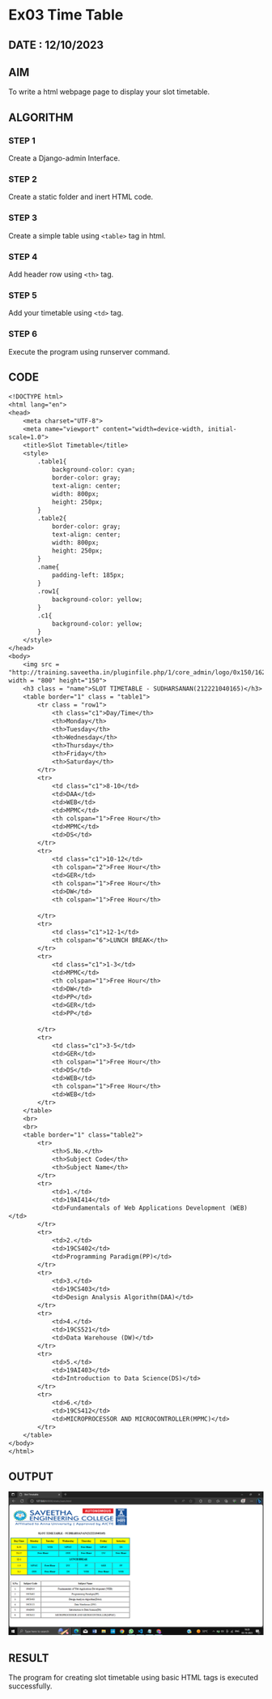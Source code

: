 # Ex03 Time Table
## DATE : 12/10/2023

## AIM
To write a html webpage page to display your slot timetable.

## ALGORITHM
### STEP 1
Create a Django-admin Interface.

### STEP 2
Create a static folder and inert HTML code.

### STEP 3
Create a simple table using ```<table>``` tag in html.

### STEP 4
Add header row using ```<th>``` tag.

### STEP 5
Add your timetable using ```<td>``` tag.

### STEP 6
Execute the program using runserver command.

## CODE
```
<!DOCTYPE html>
<html lang="en">
<head>
    <meta charset="UTF-8">
    <meta name="viewport" content="width=device-width, initial-scale=1.0">
    <title>Slot Timetable</title>
    <style>
        .table1{
            background-color: cyan;
            border-color: gray;
            text-align: center;
            width: 800px;
            height: 250px;
        }
        .table2{
            border-color: gray;
            text-align: center;
            width: 800px;
            height: 250px; 
        }
        .name{
            padding-left: 185px;
        }
        .row1{
            background-color: yellow;
        }
        .c1{
            background-color: yellow;
        }
    </style>
</head>
<body>
    <img src = "http://training.saveetha.in/pluginfile.php/1/core_admin/logo/0x150/1623542614/logo_1.png" width = "800" height="150">
    <h3 class = "name">SLOT TIMETABLE - SUDHARSANAN(212221040165)</h3>
    <table border="1" class = "table1">
        <tr class = "row1">
            <th class="c1">Day/Time</th>
            <th>Monday</th>
            <th>Tuesday</th>
            <th>Wednesday</th>
            <th>Thursday</th>
            <th>Friday</th>
            <th>Saturday</th>
        </tr>
        <tr>
            <td class="c1">8-10</td>
            <td>DAA</td>
            <td>WEB</td>
            <td>MPMC</td>
            <th colspan="1">Free Hour</th>
            <td>MPMC</td>
            <td>DS</td>
        </tr>
        <tr>
            <td class="c1">10-12</td>
            <th colspan="2">Free Hour</th>
            <td>GER</td>
            <th colspan="1">Free Hour</th>
            <td>DW</td>
            <th colspan="1">Free Hour</th>
            
        </tr>
        <tr>
            <td class="c1">12-1</td>
            <th colspan="6">LUNCH BREAK</th>
        </tr>
        <tr>
            <td class="c1">1-3</td>
            <td>MPMC</td>
            <th colspan="1">Free Hour</th>
            <td>DW</td>
            <td>PP</td>
            <td>GER</td>
            <td>PP</td>
            
        </tr>
        <tr>
            <td class="c1">3-5</td>
            <td>GER</td>
            <th colspan="1">Free Hour</th>
            <td>DS</td>
            <td>WEB</td>
            <th colspan="1">Free Hour</th>
            <td>WEB</td>
        </tr>
    </table>
    <br>
    <br>
    <table border="1" class="table2">
        <tr>
            <th>S.No.</th>
            <th>Subject Code</th>
            <th>Subject Name</th>
        </tr>
        <tr>
            <td>1.</td>
            <td>19AI414</td>
            <td>Fundamentals of Web Applications Development (WEB)</td>
        </tr>
        <tr>
            <td>2.</td>
            <td>19CS402</td>
            <td>Programming Paradigm(PP)</td>
        </tr>
        <tr>
            <td>3.</td>
            <td>19CS403</td>
            <td>Design Analysis Algorithm(DAA)</td>
        </tr>
        <tr>
            <td>4.</td>
            <td>19CS521</td>
            <td>Data Warehouse (DW)</td>
        </tr>
        <tr>
            <td>5.</td>
            <td>19AI403</td>
            <td>Introduction to Data Science(DS)</td>
        </tr>
        <tr>
            <td>6.</td>
            <td>19CS412</td>
            <td>MICROPROCESSOR AND MICROCONTROLLER(MPMC)</td>
        </tr>
    </table>
</body>
</html>
```
## OUTPUT

![Alt text](<sudhar/new1/static/Screenshot (287).png>)


## RESULT
The program for creating slot timetable using basic HTML tags is executed successfully.
